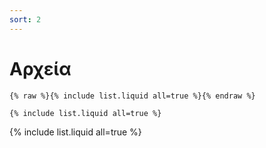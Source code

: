 ```yaml
---
sort: 2
---
```


# Αρχεία

```liquid
{% raw %}{% include list.liquid all=true %}{% endraw %}

{% include list.liquid all=true %}
```

{% include list.liquid all=true %}
